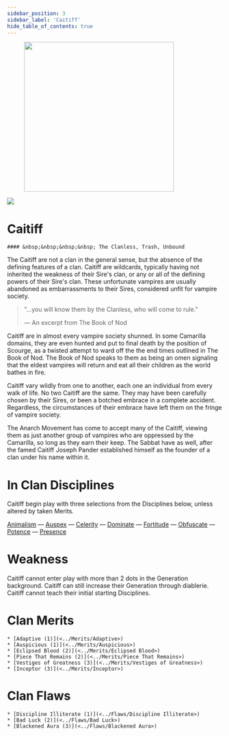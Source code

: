 ```yaml
---
sidebar_position: 3
sidebar_label: 'Caitiff'
hide_table_of_contents: true
---
```

<figure className="float-right-img">
  <img src="/img/vagrant.png" width='350px' />
  <figcaption style={{ fontSize: '0.85em', color: '#666', textAlign: 'center' }}>

  </figcaption>
</figure>

<img src="/img/clanlogos/caitiff.png" className="icon-img" />

# Caitiff
    #### &nbsp;&nbsp;&nbsp;&nbsp; The Clanless, Trash, Unbound

The Caitiff are not a clan in the general sense, but the absence of the defining features of a clan. Caitiff are wildcards, typically having not inherited the weakness of their Sire's clan, or any or all of the defining powers of their Sire's clan. These unfortunate vampires are usually abandoned as embarrassments to their Sires, considered unfit for vampire society.

> "...you will know them by the Clanless, who will come to rule."
>
> — An excerpt from The Book of Nod

Caitiff are in almost every vampire society shunned. In some Camarilla domains, they are even hunted and put to final death by the position of Scourge, as a twisted attempt to ward off the the end times outlined in The Book of Nod. The Book of Nod speaks to them as being an omen signaling that the eldest vampires will return and eat all their children as the world bathes in fire.

Caitiff vary wildly from one to another, each one an individual from every walk of life. No two Caitiff are the same. They may have been carefully chosen by their Sires, or been a botched embrace in a complete accident. Regardless, the circumstances of their embrace have left them on the fringe of vampire society.

The Anarch Movement has come to accept many of the Caitiff, viewing them as just another group of vampires who are oppressed by the Camarilla, so long as they earn their keep. The Sabbat have as well, after the famed Caitiff Joseph Pander established himself as the founder of a clan under his name within it.

# In Clan Disciplines

Caitiff begin play with three selections from the Disciplines below, unless altered by taken Merits.

[Animalism](../Disciplines/Animalism) — [Auspex](../Disciplines/Auspex) — [Celerity](../Disciplines/Celerity) — [Dominate](../Disciplines/Dominate) — [Fortitude](../Disciplines/Fortitude) — [Obfuscate](../Disciplines/Obfuscate) — [Potence](../Disciplines/Potence) — [Presence](../Disciplines/Presence)

# Weakness

Caitiff cannot enter play with more than 2 dots in the Generation background. Caitiff can still increase their Generation through diablerie. Caitiff cannot teach their initial starting Disciplines.

# Clan Merits

    * [Adaptive (1)](<../Merits/Adaptive>)
    * [Auspicious (1)](<../Merits/Auspicious>)
    * [Eclipsed Blood (2)](<../Merits/Eclipsed Blood>)
    * [Piece That Remains (2)](<../Merits/Piece That Remains>)
    * [Vestiges of Greatness (3)](<../Merits/Vestiges of Greatness>)
    * [Inceptor (3)](<../Merits/Inceptor>)

# Clan Flaws

    * [Discipline Illiterate (1)](<../Flaws/Discipline Illiterate>)
    * [Bad Luck (2)](<../Flaws/Bad Luck>)
    * [Blackened Aura (3)](<../Flaws/Blackened Aura>)
